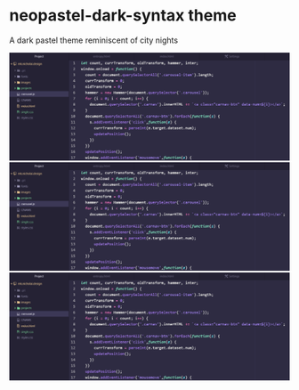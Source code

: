 # neopastel-dark-syntax theme

A dark pastel theme reminiscent of city nights

![Preview 1](mdres/sc1.png)
![Preview 2](mdres/sc1.png)
![Preview 3](mdres/sc1.png)
